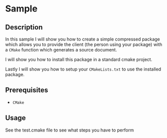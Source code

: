 # Sample


## Description

In this sample I will show you how to create a simple compressed package which allows you to provide the client (the person using your package) with a `CMake` function which generates a source document.  

I will show you how to install this package in a standard cmake project.

Lastly I will show you how to setup your `CMakeLists.txt` to use the installed package.


## Prerequisites

* `CMake`

## Usage

See the test.cmake file to see what steps you have to perform